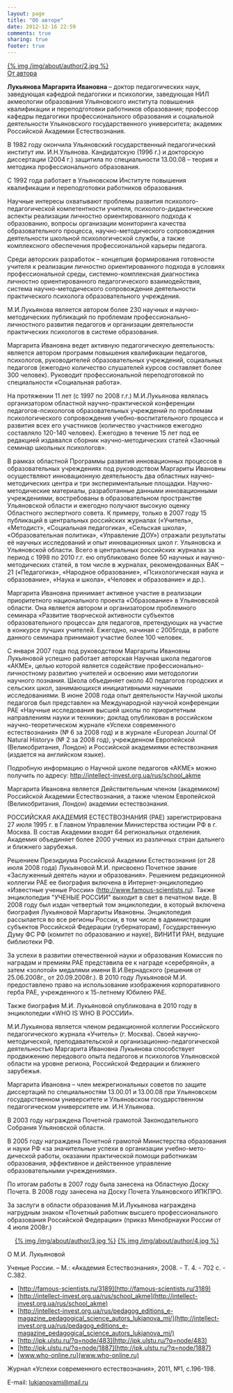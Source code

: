 ```yaml
---
layout: page
title: "Об авторе"
date: 2012-12-16 22:59
comments: true
sharing: true
footer: true
---
```


<p class="author-image"><a href="/img/about/author/2.jpg" rel="lightbox">{% img /img/about/author/2.jpg %}</a><br/><a href="/about/author/words">От автора</a></p>

**Лукьянова Маргарита Ивановна** – доктор педагогических наук, заведующая кафедрой педагогики и психологии, заведующая НИЛ акмеологии образования Ульяновского института повышения квалификации и переподготовки работников образования; профессор кафедры педагогики профессионального образования и социальной деятельности Ульяновского государственного университета; академик Российской Академии Естествознания.

В 1982 году окончила Ульяновский государственный педагогический институт им. И.Н.Ульянова. Кандидатскую (1996 г.) и докторскую диссертации (2004 г.) защитила по специальности 13.00.08 – теория и методика профессионального образования.

С 1992 года работает в Ульяновском Институте повышения квалификации и переподготовки работников образования.

Научные интересы охватывают проблемы развития психолого-педагогической компетентности учителя, психолого-дидактические аспекты реализации личностно ориентированного подхода к образованию, вопросы организации мониторинга качества образовательного процесса, научно-методического сопровождения деятельности школьной психологической службы, а также комплексного обеспечения профессиональной карьеры педагога. 

Среди авторских разработок – концепция формирования готовности учителя к реализации личностно ориентированного подхода в условиях профессиональной среды, системно-комплексная диагностика личностно ориентированного педагогического взаимодействия, система научно-методического сопровождения деятельности практического психолога образовательного учреждения. 

М.И.Лукьянова является автором более 230 научных и научно-методических публикаций по проблемам профессионально-личностного развития педагогов и организации деятельности практических психологов в системе образования. 

Маргарита Ивановна ведет активную педагогическую деятельность: является автором программ повышения квалификации педагогов, психологов, руководителей образовательных учреждений, социальных педагогов (ежегодно количество слушателей курсов составляет более 300 человек). Руководит профессиональной переподготовкой по специальности «Социальная работа».

На протяжении 11 лет (с 1997 по 2008 г.г.) М.И.Лукьянова являлась организатором областной научно-практической конференции педагогов-психологов образовательных учреждений по проблемам психологического сопровождения учебно-воспитательного процесса и развития всех его участников (количество участников ежегодно составляло 120-140 человек). Ежегодно в течение 15 лет под ее редакцией издавался сборник научно-методических статей «Заочный семинар школьных психологов».

В рамках областной Программы развития инновационных процессов в образовательных учреждениях под руководством Маргариты Ивановны осуществляют инновационную деятельность два областных научно-методических центра и три экспериментальные площадки. Научно-методические материалы, разработанные данными инновационными  учреждениями, востребованы в образовательном пространстве Ульяновской области и ежегодно получают высокую оценку Областного экспертного совета. К примеру, только в 2007 году 15 публикаций в центральных российских журналах («Учитель», «Методист», «Социальная педагогика», «Сельская школа», «Образовательная политика», «Управление ДОУ») отражали результаты её научных исследований и опыт инновационных школ г. Ульяновска и Ульяновской области. Всего в центральных российских журналах за период с 1998 по 2010 г.г. ею опубликовано более 50 научных и научно-методических статей, в том числе в журналах, рекомендованных ВАК – 21 («Педагогика», «Народное образование», «Психологическая наука и образование», «Наука и школа», «Человек и образование» и др.).

Маргарита Ивановна принимает активное участие в реализации приоритетного национального проекта «Образование» в Ульяновской области. Она является автором и организатором проблемного семинара «Развитие творческой активности субъектов образовательного процесса» для педагогов, претендующих на участие в конкурсе лучших учителей. Ежегодно, начиная с 2005года, в работе данного семинара принимают участие более 100 человек.

С января 2007 года под руководством Маргариты Ивановны Лукьяновой успешно работает авторская Научная школа педагогов «АКМЕ», целью которой является содействие профессионально-личностному развитию учителей и освоению ими методологии научного познания. Школа объединяет около 40 педагогов городских и сельских школ, занимающихся инициативными научными исследованиями. В июне 2008 года опыт деятельности Научной школы педагогов был представлен на Международной научной конференции РАЕ «Научные исследования высшей школы по приоритетным направлениям науки и техники»; доклад опубликован в российском научно-теоретическом журнале «Успехи современного естествознания» (№ 6 за 2008 год) и в журнале «European Journal Of Natural History» (№ 2 за 2008 год), учрежденном Европейской (Великобритания, Лондон) и Российской академиями естествознания (издается на английском языке).

Подробную информацию о Научной школе педагогов «АКМЕ» можно получить по адресу: http://intellect-invest.org.ua/rus/school_akme 

Маргарита Ивановна является Действительным членом (академиком)  Российской Академии Естествознания, а также членом Европейской (Великобритания, Лондон) академии естествознания.

РОССИЙСКАЯ АКАДЕМИЯ ЕСТЕСТВОЗНАНИЯ (РАЕ) зарегистрирована 27 июля 1995 г. в Главном Управлении Министерства юстиции РФ в г. Москва. В состав Академии входят 64 региональных отделения. Академия объединяет более 2000 ученых из различных стран дальнего и ближнего зарубежья.

Решением Президиума Российской Академии Естествознания (от 28 июля 2008 года) Лукьяновой М.И. присвоено Почетное звание «Заслуженный деятель науки и образования». Решением редакционной коллегии РАЕ ее биография включена в Интернет-энциклопедию «Известные ученые России» (http://www.famous-scientists.ru). Также энциклопедия "УЧЕНЫЕ РОССИИ" выходит в свет в печатном виде. В 2008 году был издан четвертый том энциклопедии, в который включена биография Лукьяновой Маргариты Ивановны. Энциклопедия рассылается во все регионы России, в том числе в администрации субъектов Российской Федерации (губернаторам), Государственную Думу ФС РФ (комитет по образованию и науке), ВИНИТИ РАН, ведущие библиотеки РФ.

За успехи в развитии отечественной науки и образования Комиссия по наградам и премиям РАЕ представила ее к награде «серебряной», а затем «золотой» медалями имени В.И.Вернадского (решения от 25.06.2008г., от  20.09.2008г.).
В 2010 году Лукьяновой М.И. предоставлено право на использование изображения корпоративного герба РАЕ, учрежденного к 15-летнему Юбилею РАЕ.

Также биография М.И. Лукьяновой опубликована в 2010 году в энциклопедии «WHO IS WHO В РОССИИ».

М.И.Лукьянова является членом редакционной коллегии Российского педагогического журнала «Учитель» (г. Москва). Своей научно-методической, преподавательской и организационно-педагогической деятельностью Маргарита Ивановна Лукьянова способствует продвижению передового опыта педагогов и психологов Ульяновской области на уровне региона, Российской Федерации и ближнего зарубежья.

Маргарита Ивановна – член межрегиональных советов по защите диссертаций по специальностям 13.00.01 и 13.00.08 при Ульяновском государственном университете и Ульяновском государственном педагогическом университете им. И.Н.Ульянова.

В 2003 году награждена Почетной грамотой Законодательного Собрания Ульяновской области.

В 2005 году награждена Почетной грамотой Министерства образования и науки РФ «за значительные успехи в организации учебно-мето-дической работы, оказании практической помощи работникам образования, эффективное и действенное управление образовательными учреждениями».

По итогам работы в 2007 году была занесена на Областную Доску Почета. В 2008 году занесена на Доску Почета Ульяновского ИПКПРО.

За заслуги в области образования М.И.Лукьянова награждена нагрудным знаком «Почетный работник высшего профессионального образования Российской Федерации» (приказ Минобрнауки России от 4 июля 2008г.)

<p align="center"><a href="/img/about/author/3.jpg" rel="lightbox">{% img /img/about/author/3.jpg %}</a> <a href="/img/about/author/4.jpg" rel="lightbox">{% img /img/about/author/4.jpg %}</a></p>

О М.И. Лукьяновой 

Ученые России. – М.: «Академия Естествознания», 2008. - Т. 4. - 702 с. - С.382.

* [http://famous-scientists.ru/3189](http://famous-scientists.ru/3189)
* [http://intellect-invest.org.ua/rus/school_akme](http://intellect-invest.org.ua/rus/school_akme)
* [http://intellect-invest.org.ua/rus/pedagog_editions_e-magazine_pedagogical_science_autors_lukjanova_mi/](http://intellect-invest.org.ua/rus/pedagog_editions_e-magazine_pedagogical_science_autors_lukjanova_mi/)
* [http://ipk.ulstu.ru/?q=node/483](http://ipk.ulstu.ru/?q=node/483)
* [http://ipk.ulstu.ru/?q=node/1887](http://ipk.ulstu.ru/?q=node/1887)
* [www.who-online.ru](www.who-online.ru)

Журнал «Успехи современного естествознания», 2011, №1, с.196-198.

Е-mail: <a href="mailto:lukjanovami@mail.ru">lukjanovami@mail.ru</a>
